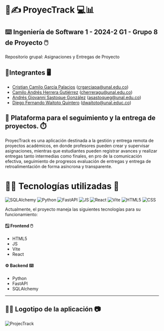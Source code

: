 
# 📓✍️ ProyecTrack 💻📊

## ⌨️ Ingeniería de Software 1 - 2024-2 G1 - Grupo 8 de Proyecto 🖱️
Repositorio grupal: Asignaciones y Entregas de Proyecto


## 👷Integrantes 🖥️

* [Cristian Camilo García Palacios](https://github.com/CristianCamiloGarciaPalacios) (crgarciapa@unal.edu.co)
* [Camilo Andrés Herrera Gutiérrez](https://github.com/camiloandherrera) (cherreragu@unal.edu.co)
* [Andrés Giovanni Sastoque González](https://github.com/asastg) (asastoqueg@unal.edu.co)
* [Diego Fernando Waitoto Quintero](https://github.com/asastg) (dwaitoto@unal.educ.co)



## 📝 Plataforma para el seguimiento y la entrega de proyectos. ⏱️

ProyecTrack es una aplicación destinada a la gestión y entrega remota de proyectos académicos, en donde profesores pueden crear y supervisar asignaciones, mientras que estudiantes pueden registrar avances y realizar entregas tanto intermedias como finales, en pro de la comunicación efectiva, seguimiento de progresos evaluación de entregas y entrega de retroalimentación de forma asíncrona y transparente.


# 🧑‍💻 Tecnologías utilizadas 💾

![SQLAlchemy](https://img.shields.io/badge/SQLAlchemy-%23D71F00?style=flat&logo=sqlalchemy&logoColor=white)
![Python](https://img.shields.io/badge/Python-ffca3a?style=flat&logo=python&logoColor=3776AB)
![FastAPI](https://img.shields.io/badge/FastAPI-009688?style=flat&logo=fastapi&logoColor=white)
![JS](https://img.shields.io/badge/JavaScript-black?style=flat&logo=javascript&logoColor=%23F7DF1E)
![React](https://img.shields.io/badge/React-4dadc7?style=flat&logo=react&logoColor=white)
![Vite](https://img.shields.io/badge/Vite-%23646CFF?logo=vite&logoColor=ffd42c)
![HTML5](https://img.shields.io/badge/HTML5-white?style=flat&logo=html5&logoColor=%23E34F26)
![CSS](https://img.shields.io/badge/CSS-white?style=flat&logo=css&logoColor=%23663399)

Actualmente, el proyecto maneja las siguientes tecnologías para su funcionamiento:

#### 🪟 Frontend 🖱️
- HTML5
- JS
- Vite
- React

#### ⚙️ Backend ⌨️
- Python
- FastAPI
- SQLAlchemy

---
## 👨‍🎨 Logotipo de la aplicación 📷
![ProjecTrack](https://github.com/user-attachments/assets/4be2aee8-8df0-45a0-9142-338aed8b085d)
